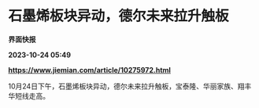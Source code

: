 # 石墨烯板块异动，德尔未来拉升触板
**界面快报**

**2023-10-24 05:49**

**https://www.jiemian.com/article/10275972.html**

10月24日下午，石墨烯板块异动，德尔未来拉升触板，宝泰隆、华丽家族、翔丰华短线走高。